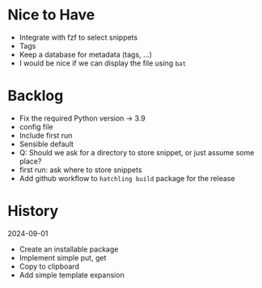 # Nice to Have
- Integrate with fzf to select snippets
- Tags
- Keep a database for metadata (tags, ...)
- I would be nice if we can display the file using `bat`

# Backlog
- Fix the required Python version -> 3.9
- config file
- Include first run
- Sensible default
- Q: Should we ask for a directory to store snippet, or just assume some place?
- first run: ask where to store snippets
- Add github workflow to `hatchling build` package for the release

# History

2024-09-01

- Create an installable package
- Implement simple put, get
- Copy to clipboard
- Add simple template expansion
